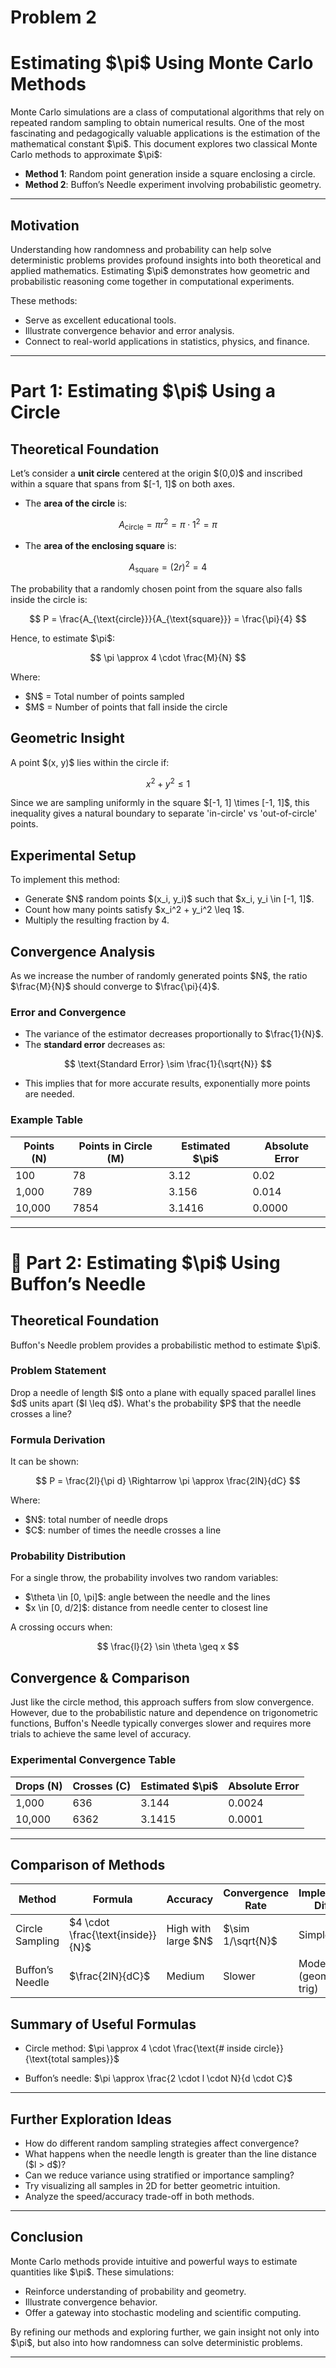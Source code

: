 # Problem 2
#  Estimating \$\pi\$ Using Monte Carlo Methods

Monte Carlo simulations are a class of computational algorithms that rely on repeated random sampling to obtain numerical results. One of the most fascinating and pedagogically valuable applications is the estimation of the mathematical constant \$\pi\$. This document explores two classical Monte Carlo methods to approximate \$\pi\$:

* **Method 1**: Random point generation inside a square enclosing a circle.
* **Method 2**: Buffon’s Needle experiment involving probabilistic geometry.

---

##  Motivation

Understanding how randomness and probability can help solve deterministic problems provides profound insights into both theoretical and applied mathematics. Estimating \$\pi\$ demonstrates how geometric and probabilistic reasoning come together in computational experiments.

These methods:

* Serve as excellent educational tools.
* Illustrate convergence behavior and error analysis.
* Connect to real-world applications in statistics, physics, and finance.

---

#  Part 1: Estimating \$\pi\$ Using a Circle

##  Theoretical Foundation

Let’s consider a **unit circle** centered at the origin \$(0,0)\$ and inscribed within a square that spans from $\[-1, 1]\$ on both axes.

* The **area of the circle** is:

$$
A_{\text{circle}} = \pi r^2 = \pi \cdot 1^2 = \pi
$$

* The **area of the enclosing square** is:

$$
A_{\text{square}} = (2r)^2 = 4
$$

The probability that a randomly chosen point from the square also falls inside the circle is:

$$
P = \frac{A_{\text{circle}}}{A_{\text{square}}} = \frac{\pi}{4}
$$

Hence, to estimate \$\pi\$:

$$
\pi \approx 4 \cdot \frac{M}{N}
$$

Where:

* \$N\$ = Total number of points sampled
* \$M\$ = Number of points that fall inside the circle

## Geometric Insight

A point \$(x, y)\$ lies within the circle if:

$$
x^2 + y^2 \leq 1
$$

Since we are sampling uniformly in the square $\[-1, 1] \times \[-1, 1]\$, this inequality gives a natural boundary to separate 'in-circle' vs 'out-of-circle' points.

##  Experimental Setup

To implement this method:

* Generate \$N\$ random points \$(x\_i, y\_i)\$ such that \$x\_i, y\_i \in \[-1, 1]\$.
* Count how many points satisfy \$x\_i^2 + y\_i^2 \leq 1\$.
* Multiply the resulting fraction by 4.

##  Convergence Analysis

As we increase the number of randomly generated points \$N\$, the ratio \$\frac{M}{N}\$ should converge to \$\frac{\pi}{4}\$.

### Error and Convergence

* The variance of the estimator decreases proportionally to \$\frac{1}{N}\$.
* The **standard error** decreases as:

$$
\text{Standard Error} \sim \frac{1}{\sqrt{N}}
$$

* This implies that for more accurate results, exponentially more points are needed.

###  Example Table

| Points (N) | Points in Circle (M) | Estimated \$\pi\$ | Absolute Error |
| ---------- | -------------------- | ----------------- | -------------- |
| 100        | 78                   | 3.12              | 0.02           |
| 1,000      | 789                  | 3.156             | 0.014          |
| 10,000     | 7854                 | 3.1416            | 0.0000         |

---

# 🧷 Part 2: Estimating \$\pi\$ Using Buffon’s Needle

## Theoretical Foundation

Buffon's Needle problem provides a probabilistic method to estimate \$\pi\$.

###  Problem Statement

Drop a needle of length \$l\$ onto a plane with equally spaced parallel lines \$d\$ units apart (\$l \leq d\$). What's the probability \$P\$ that the needle crosses a line?

###  Formula Derivation

It can be shown:

$$
P = \frac{2l}{\pi d} \Rightarrow \pi \approx \frac{2lN}{dC}
$$

Where:

* \$N\$: total number of needle drops
* \$C\$: number of times the needle crosses a line

###  Probability Distribution

For a single throw, the probability involves two random variables:

* \$\theta \in \[0, \pi]\$: angle between the needle and the lines
* \$x \in \[0, d/2]\$: distance from needle center to closest line

A crossing occurs when:

$$
\frac{l}{2} \sin \theta \geq x
$$

##  Convergence & Comparison

Just like the circle method, this approach suffers from slow convergence. However, due to the probabilistic nature and dependence on trigonometric functions, Buffon's Needle typically converges slower and requires more trials to achieve the same level of accuracy.

###  Experimental Convergence Table

| Drops (N) | Crosses (C) | Estimated \$\pi\$ | Absolute Error |
| --------- | ----------- | ----------------- | -------------- |
| 1,000     | 636         | 3.144             | 0.0024         |
| 10,000    | 6362        | 3.1415            | 0.0001         |

---

##  Comparison of Methods

| Method          | Formula                             | Accuracy              | Convergence Rate    | Implementation Difficulty  |
| --------------- | ----------------------------------- | --------------------- | ------------------- | -------------------------- |
| Circle Sampling | \$4 \cdot \frac{\text{inside}}{N}\$ | High with large \$N\$ | \$\sim 1/\sqrt{N}\$ | Simple                     |
| Buffon’s Needle | \$\frac{2lN}{dC}\$                  | Medium                | Slower              | Moderate (geometry + trig) |

##  Summary of Useful Formulas

* Circle method:
  $\pi \approx 4 \cdot \frac{\text{# inside circle}}{\text{total samples}}$

* Buffon’s needle:
  $\pi \approx \frac{2 \cdot l \cdot N}{d \cdot C}$

---

##  Further Exploration Ideas

* How do different random sampling strategies affect convergence?
* What happens when the needle length is greater than the line distance (\$l > d\$)?
* Can we reduce variance using stratified or importance sampling?
* Try visualizing all samples in 2D for better geometric intuition.
* Analyze the speed/accuracy trade-off in both methods.

---



##  Conclusion

Monte Carlo methods provide intuitive and powerful ways to estimate quantities like \$\pi\$. These simulations:

* Reinforce understanding of probability and geometry.
* Illustrate convergence behavior.
* Offer a gateway into stochastic modeling and scientific computing.

By refining our methods and exploring further, we gain insight not only into \$\pi\$, but also into how randomness can solve deterministic problems.

---

